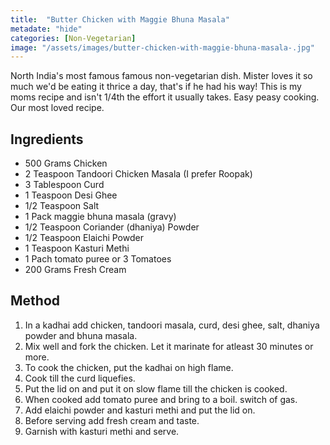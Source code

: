 ```yaml
---
title:  "Butter Chicken with Maggie Bhuna Masala"
metadate: "hide"
categories: [Non-Vegetarian]
image: "/assets/images/butter-chicken-with-maggie-bhuna-masala-.jpg"
---
```


North India's most famous famous non-vegetarian dish. Mister loves it so much we'd be eating it thrice a day, that's if he had his way! This is my moms recipe and isn't 1/4th the effort it usually takes. Easy peasy cooking. Our most loved recipe. 

## Ingredients

- 500 Grams Chicken
- 2 Teaspoon Tandoori Chicken Masala (I prefer Roopak)
- 3 Tablespoon Curd
- 1 Teaspoon Desi Ghee
- 1/2 Teaspoon Salt
- 1 Pack maggie bhuna masala (gravy)
- 1/2 Teaspoon Coriander (dhaniya) Powder
- 1/2 Teaspoon Elaichi Powder
- 1 Teaspoon Kasturi Methi
- 1 Pach tomato puree or 3 Tomatoes
- 200 Grams Fresh Cream 

## Method

1. In a kadhai add chicken, tandoori masala, curd, desi ghee, salt, dhaniya powder and bhuna masala.
2. Mix well and fork the chicken. Let it marinate for atleast 30 minutes or more.
3. To cook the chicken, put the kadhai on high flame. 
4. Cook till the curd liquefies. 
5. Put the lid on and put it on slow flame till the chicken is cooked. 
6. When cooked add tomato puree and bring to a boil. switch of gas.
7. Add elaichi powder and kasturi methi and put the lid on. 
8. Before serving add fresh cream and taste. 
9. Garnish with kasturi methi and serve.


